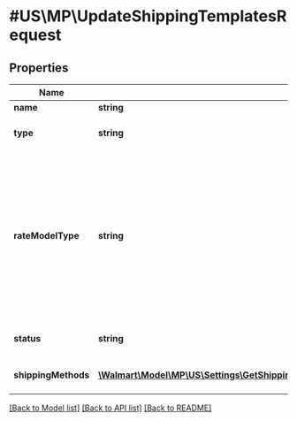 # #US\MP\UpdateShippingTemplatesRequest

## Properties

Name | Type | Description | Notes
------------ | ------------- | ------------- | -------------
**name** | **string** | Shipping Template Name |
**type** | **string** | Shipping Template Type, should be CUSTOM or 3PL Specific |
**rateModelType** | **string** | This is the shipping model type. TIERED_PRICING: This model means that you charge shipping based on the price of the item PER_SHIPMENT_PRICING: This model means that you charge shipping based on the weight of your items (per pound), or you charge shipping based on the number of items purchased in an order |
**status** | **string** | Shipping Template Status, Can be ACTIVE or INACTIVE status |
**shippingMethods** | [**\Walmart\Model\MP\US\Settings\GetShippingTemplateDetails200ResponseShippingMethodsInner[]**](GetShippingTemplateDetails200ResponseShippingMethodsInner.md) | Array of different ship methods of a Shipping Template |


[[Back to Model list]](../) [[Back to API list]](../../Api/US/MP) [[Back to README]](../../README.md)

